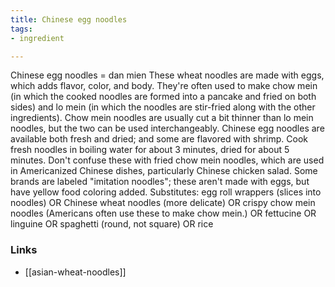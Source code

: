 ```yaml
---
title: Chinese egg noodles
tags:
- ingredient

---
```

Chinese egg noodles = dan mien These wheat noodles are made with eggs, which adds flavor, color, and body. They're often used to make chow mein (in which the cooked noodles are formed into a pancake and fried on both sides) and lo mein (in which the noodles are stir-fried along with the other ingredients). Chow mein noodles are usually cut a bit thinner than lo mein noodles, but the two can be used interchangeably. Chinese egg noodles are available both fresh and dried; and some are flavored with shrimp. Cook fresh noodles in boiling water for about 3 minutes, dried for about 5 minutes. Don't confuse these with fried chow mein noodles, which are used in Americanized Chinese dishes, particularly Chinese chicken salad. Some brands are labeled "imitation noodles"; these aren't made with eggs, but have yellow food coloring added. Substitutes: egg roll wrappers (slices into noodles) OR Chinese wheat noodles (more delicate) OR crispy chow mein noodles (Americans often use these to make chow mein.) OR fettucine OR linguine OR spaghetti (round, not square) OR rice

### Links

* [[asian-wheat-noodles]]
